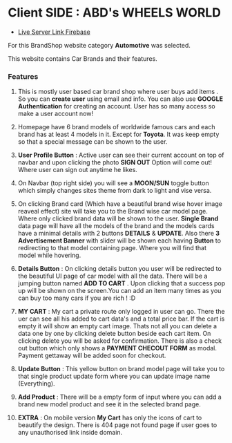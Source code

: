 # Client SIDE : ABD's WHEELS WORLD 

- [Live Server Link Firebase](https://brand-shop-automotive-b8a10.web.app/)

For this BrandShop website category **Automotive** was selected.

This website contains Car Brands and their features.

### Features

1. This is mostly user based car brand shop where user buys add items . So you can **create user**  using email and info. You can also use **GOOGLE Authentication** for creating an account. User has so many access so make a user account now!

2. Homepage have 6 brand models of worldwide famous cars and each brand has at least 4 models in it. Except for **Toyota**. It was keep empty so that a special message can be shown to the user.

3. **User Profile Button** : Active user can see their current account on top of navbar and upon clicking the photo **SIGN OUT** Option will come out! Where user can sign out anytime he likes. 

4. On Navbar (top right side) you will see a **MOON/SUN** toggle button which simply changes sites theme from dark to light and vise versa.

5. On clicking Brand card (Which have a beautiful brand wise hover image reaveal effect) site will take you to the Brand wise car model page. Where only clicked brand data will be shown to the user. **Single Brand** data page will have all the models of the brand and the models cards have a minimal details with 2 buttons **DETAILS** & **UPDATE**. Also there  **3 Advertisement Banner** with slider will be shown each having **Button** to redirecting to that model containing page. Where you will find that model while hovering.

6. **Details Button** : On clicking details button you user will be redirected to the beautiful UI page of car model with all the data. There will be a jumping button named **ADD TO CART** . Upon clicking that a success pop up will be shown on the screen.You can add an item many times as you can buy too many cars if you are rich ! :D

7. **MY CART** : My cart a private route only logged in user can go. There the uer can see all his added to cart data's and a total price bar. If the cart is empty it will show an empty cart image. Thats not all you can delete a data one by one by clicking delete button beside each cart item. On clicking delete you will be asked for confirmation. There is also a check out button which only shows a **PAYMENT CHECOUT FORM** as modal. Payment gettaway will be added soon for checkout.

8. **Update Button** : This yellow button on brand model page will take you to that single product update form where you can update image name (Everything).

9. **Add Product** : There will be a empty form of input where you can add a brand new model product and see it in the selected brand page.

10. **EXTRA** : On mobile version **My Cart** has only the icons of cart to beautify the design. There is 404 page not found page if user goes to any unauthorised link inside domain. 



